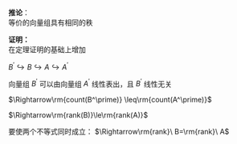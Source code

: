 **推论**：  
等价的向量组具有相同的秩  
  
**证明：**  
在定理证明的基础上增加  
  
 $B^\prime\hookrightarrow B\hookrightarrow A\hookrightarrow A^\prime$  
  
向量组 $B^\prime$ 可以由向量组 $A^\prime$ 线性表出，且 $B^\prime$ 线性无关  
  
 $\Rightarrow\rm{count(B^\prime)}  
\leq\rm{count(A^\prime)}$  
  
 $\Rightarrow\rm{rank(B)}\le\rm{rank(A)}$  
  
要使两个不等式同时成立： $\Rightarrow\rm{rank}\ B=\rm{rank}\ A$  
